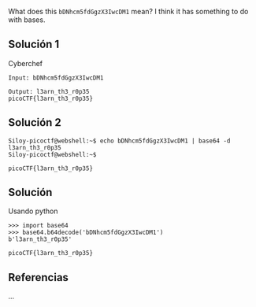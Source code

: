 What does this `bDNhcm5fdGgzX3IwcDM1` mean? I think it has something to do with bases.
## Solución 1
Cyberchef
```
Input: bDNhcm5fdGgzX3IwcDM1

Output: l3arn_th3_r0p35
picoCTF{l3arn_th3_r0p35}
```

## Solución 2
```
Siloy-picoctf@webshell:~$ echo bDNhcm5fdGgzX3IwcDM1 | base64 -d
l3arn_th3_r0p35 
Siloy-picoctf@webshell:~$ 

picoCTF{l3arn_th3_r0p35}
```

## Solución 
Usando python
```
>>> import base64
>>> base64.b64decode('bDNhcm5fdGgzX3IwcDM1')
b'l3arn_th3_r0p35'

picoCTF{l3arn_th3_r0p35}
```
## Referencias
...
